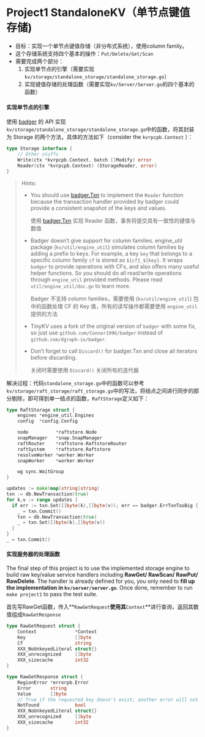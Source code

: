 # **Project1 StandaloneKV（单节点键值存储)**

- 目标：实现一个单节点键值存储（非分布式系统），使用column family。
- 这个存储系统支持四个基本的操作：`Put/Delete/Get/Scan`
- 需要完成两个部分：
  1. 实现单节点的引擎（需要实现`kv/storage/standalone_storage/standalone_storage.go`）
  2. 实现键值存储的处理函数（需要实现`kv/Server/Server.go`的四个基本的函数）

#### 实现单节点的引擎

使用 [badger](https://dgraph.io/docs/badger/get-started/) 的 API 实现`kv/storage/standalone_storage/standalone_storage.go`中的函数，将其封装为 Storage 的两个方法，具体的方法如下（consider the `kvrpcpb.Context` ）：

``` go
type Storage interface {
    // Other stuffs
    Write(ctx *kvrpcpb.Context, batch []Modify) error
    Reader(ctx *kvrpcpb.Context) (StorageReader, error)
}
```

> Hints:
>
> - You should use [badger.Txn]( https://godoc.org/github.com/dgraph-io/badger#Txn ) to implement the `Reader` function because the transaction handler provided by badger could provide a consistent snapshot of the keys and values.
>
>   使用 [badger.Txn]( https://godoc.org/github.com/dgraph-io/badger#Txn ) 实现 Reader 函数，事务将提交具有一致性的键值与数值
>
> - Badger doesn’t give support for column families. engine_util package (`kv/util/engine_util`) simulates column families by adding a prefix to keys. For example, a key `key` that belongs to a specific column family `cf` is stored as `${cf}_${key}`. It wraps `badger` to provide operations with CFs, and also offers many useful helper functions. So you should do all read/write operations through `engine_util` provided methods. Please read `util/engine_util/doc.go` to learn more.
>
>   Badger 不支持 column families，需要使用 (`kv/util/engine_util`) 包中的函数处理 CF 的 Key 值，所有的读写操作都需要使用 `engine_util` 提供的方法
>
> - TinyKV uses a fork of the original version of `badger` with some fix, so just use `github.com/Connor1996/badger` instead of `github.com/dgraph-io/badger`.
>
> - Don’t forget to call `Discard()` for badger.Txn and close all iterators before discarding.
>
>   关闭时需要使用 `Discard()` 关闭所有的迭代器

解决过程：代码`standalone_storage.go`中的函数可以参考`kv/storage/raft_storage/raft_storage.go`中的写法，将结点之间进行同步的部分剔除，即可得到单一结点的函数，`RaftStorage`定义如下：

```go
type RaftStorage struct {
	engines *engine_util.Engines
	config  *config.Config

	node          *raftstore.Node
	snapManager   *snap.SnapManager
	raftRouter    *raftstore.RaftstoreRouter
	raftSystem    *raftstore.Raftstore
	resolveWorker *worker.Worker
	snapWorker    *worker.Worker

	wg sync.WaitGroup
}
```

```go
updates := make(map[string]string)
txn := db.NewTransaction(true)
for k,v := range updates {
  if err := txn.Set([]byte(k),[]byte(v)); err == badger.ErrTxnTooBig {
    _ = txn.Commit()
    txn = db.NewTransaction(true)
    _ = txn.Set([]byte(k),[]byte(v))
  }
}
_ = txn.Commit()
```



#### 实现服务器的处理函数

The final step of this project is to use the implemented storage engine to build raw key/value service handlers including **RawGet/ RawScan/ RawPut/ RawDelete**. The handler is already defined for you, you only need to **fill up the implementation in `kv/server/server.go`**. Once done, remember to run `make project1` to pass the test suite.

首先写RawGet函数，传入**`RawGetRequest`**使用其**`Context`**进行查询，返回其数值组成`RawGetResponse`

```go
type RawGetRequest struct {
	Context              *Context 
	Key                  []byte  
	Cf                   string   
	XXX_NoUnkeyedLiteral struct{}
	XXX_unrecognized     []byte  
	XXX_sizecache        int32   
}

type RawGetResponse struct {
	RegionError *errorpb.Error 
	Error       string         
	Value       []byte         
	// True if the requested key doesn't exist; another error will not be signalled.
	NotFound             bool     
	XXX_NoUnkeyedLiteral struct{}
	XXX_unrecognized     []byte  
	XXX_sizecache        int32 
}
```















































